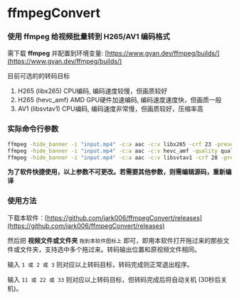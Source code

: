 # ffmpegConvert

### 使用 ffmpeg 给视频批量转到 H265/AV1 编码格式

需下载 **ffmpeg** 并配置到环境变量: [https://www.gyan.dev/ffmpeg/builds/](https://www.gyan.dev/ffmpeg/builds/)

目前可选的的转码目标

1. H265 (libx265)   CPU编码, 编码速度较慢，但画质较好
2. H265 (hevc_amf)  AMD GPU硬件加速编码, 编码速度速度快，但画质一般
3. AV1  (libsvtav1) CPU编码, 编码速度非常慢，但画质较好，压缩率高

### 实际命令行参数

```sh
ffmpeg -hide_banner -i "input.mp4" -c:a aac -c:v libx265 -crf 23 -preset slow -y "output_H265.mp4"
ffmpeg -hide_banner -i "input.mp4" -c:a aac -c:v hevc_amf -quality quality -rc cqp -qp_i 22 -qp_p 22 -y "output_H265.mp4"
ffmpeg -hide_banner -i "input.mp4" -c:a aac -c:v libsvtav1 -crf 28 -preset 5 -y "output_AV1.mp4"
```
**为了软件快捷使用，以上参数不可更改。若需要其他参数，则需编辑源码，重新编译**

### 使用方法

下载本软件：[https://github.com/jark006/ffmpegConvert/releases](https://github.com/jark006/ffmpegConvert/releases)

然后把 **视频文件或文件夹** `拖到本软件图标上` 即可，即用本软件打开拖过来的那些文件或文件夹，支持选中多个拖过来。转码输出位置和原视频文件相同。

输入 `1 或 2 或 3` 则对应以上转码目标，转码完成则正常退出程序。

输入 `11 或 22 或 33` 则对应以上转码目标，但转码完成后将自动关机 (30秒后关机)。